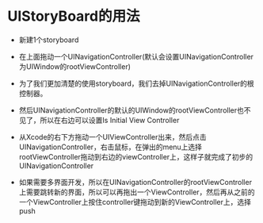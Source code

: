 # UIStoryBoard的用法



* 新建1个storyboard
* 在上面拖动一个UINavigationController\(默认会设置UINavigationController为UIWindow的rootViewController\)
* 为了我们更加清楚的使用storyboard，我们去掉UINavigationController的根控制器。
* 然后UINavigationController的默认的UIWindow的rootViewController也不见了，所以在右边可以设置Is Initial View Controller

* 从Xcode的右下方拖动一个UIViewController出来，然后点击UINavigationController，右击鼠标，在弹出的menu上选择rootViewController拖动到右边的viewController上，这样子就完成了初步的UINavigationController
* 如果需要多界面开发，所以在UINavigationController的rootViewController上需要跳转新的界面，所以可以再拖出一个ViewController，然后再从之前的一个ViewController上按住controller键拖动到新的ViewController上，选择push



